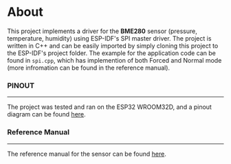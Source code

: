 # About
This project implements a driver for the **BME280** sensor (pressure, temperature, humidity) using ESP-IDF's SPI master driver. The project is written in C++ and can be easily imported by simply cloning this project to the ESP-IDF's project folder.
The example for the application code can be found in `spi.cpp`, which has implemention of both Forced and Normal mode (more infromation can be found in the reference manual).

### PINOUT
---
The project was tested and ran on the ESP32 WROOM32D, and a pinout diagram can be found [here](https://docs.espressif.com/projects/esp-idf/en/stable/esp32/_images/esp32-devkitC-v4-pinout.png).

### Reference Manual
---
The reference manual for the sensor can be found [here](https://www.bosch-sensortec.com/media/boschsensortec/downloads/datasheets/bst-bme280-ds002.pdf).
